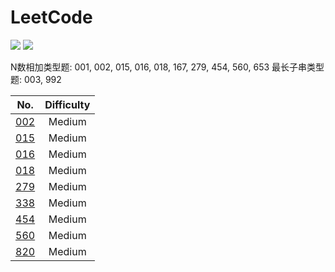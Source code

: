 # LeetCode

![](https://img.shields.io/badge/Algorithm-LeetCode-green)
![](https://img.shields.io/badge/Python-Python3-yellow)

N数相加类型题: 001, 002, 015, 016, 018, 167, 279, 454, 560, 653
最长子串类型题: 003, 992

No. | Difficulty |
|:----: | :---: |
|[002](https://github.com/featherblacker/LeetCode/tree/master/Medium/002)|Medium|
|[015](https://github.com/featherblacker/LeetCode/tree/master/Medium/015)|Medium|
|[016](https://github.com/featherblacker/LeetCode/tree/master/Medium/016)|Medium|
|[018](https://github.com/featherblacker/LeetCode/tree/master/Medium/018)|Medium|
|[279](https://github.com/featherblacker/LeetCode/tree/master/Medium/279)|Medium|
|[338](https://github.com/featherblacker/LeetCode/tree/master/Medium/338)|Medium|
|[454](https://github.com/featherblacker/LeetCode/tree/master/Medium/454)|Medium|
|[560](https://github.com/featherblacker/LeetCode/tree/master/Medium/560)|Medium|
|[820](https://github.com/featherblacker/LeetCode/tree/master/Medium/820)|Medium|